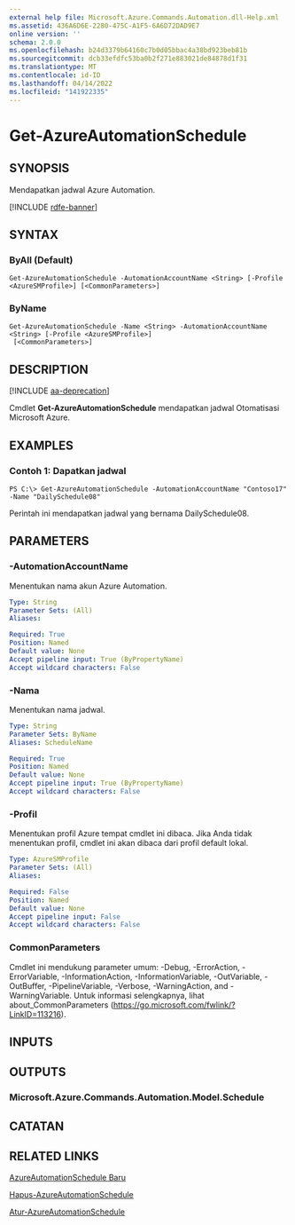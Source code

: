 ```yaml
---
external help file: Microsoft.Azure.Commands.Automation.dll-Help.xml
ms.assetid: 436A6D6E-2280-475C-A1F5-6A6D72DAD9E7
online version: ''
schema: 2.0.0
ms.openlocfilehash: b24d3379b64160c7b0d05bbac4a38bd923beb81b
ms.sourcegitcommit: dcb33efdfc53ba0b2f271e883021de84878d1f31
ms.translationtype: MT
ms.contentlocale: id-ID
ms.lasthandoff: 04/14/2022
ms.locfileid: "141922335"
---
```

# Get-AzureAutomationSchedule

## SYNOPSIS

Mendapatkan jadwal Azure Automation.

[!INCLUDE [rdfe-banner](../../includes/rdfe-banner.md)]

## SYNTAX

### ByAll (Default)
```
Get-AzureAutomationSchedule -AutomationAccountName <String> [-Profile <AzureSMProfile>] [<CommonParameters>]
```

### ByName
```
Get-AzureAutomationSchedule -Name <String> -AutomationAccountName <String> [-Profile <AzureSMProfile>]
 [<CommonParameters>]
```

## DESCRIPTION

[!INCLUDE [aa-deprecation](../include/aa-deprecation.md)]

Cmdlet **Get-AzureAutomationSchedule** mendapatkan jadwal Otomatisasi Microsoft Azure.

## EXAMPLES

### Contoh 1: Dapatkan jadwal
```
PS C:\> Get-AzureAutomationSchedule -AutomationAccountName "Contoso17" -Name "DailySchedule08"
```

Perintah ini mendapatkan jadwal yang bernama DailySchedule08.

## PARAMETERS

### -AutomationAccountName
Menentukan nama akun Azure Automation.

```yaml
Type: String
Parameter Sets: (All)
Aliases: 

Required: True
Position: Named
Default value: None
Accept pipeline input: True (ByPropertyName)
Accept wildcard characters: False
```

### -Nama
Menentukan nama jadwal.

```yaml
Type: String
Parameter Sets: ByName
Aliases: ScheduleName

Required: True
Position: Named
Default value: None
Accept pipeline input: True (ByPropertyName)
Accept wildcard characters: False
```

### -Profil
Menentukan profil Azure tempat cmdlet ini dibaca.
Jika Anda tidak menentukan profil, cmdlet ini akan dibaca dari profil default lokal.

```yaml
Type: AzureSMProfile
Parameter Sets: (All)
Aliases: 

Required: False
Position: Named
Default value: None
Accept pipeline input: False
Accept wildcard characters: False
```

### CommonParameters
Cmdlet ini mendukung parameter umum: -Debug, -ErrorAction, -ErrorVariable, -InformationAction, -InformationVariable, -OutVariable, -OutBuffer, -PipelineVariable, -Verbose, -WarningAction, and -WarningVariable. Untuk informasi selengkapnya, lihat about_CommonParameters (https://go.microsoft.com/fwlink/?LinkID=113216).

## INPUTS

## OUTPUTS

### Microsoft.Azure.Commands.Automation.Model.Schedule

## CATATAN

## RELATED LINKS

[AzureAutomationSchedule Baru](./New-AzureAutomationSchedule.md)

[Hapus-AzureAutomationSchedule](./Remove-AzureAutomationSchedule.md)

[Atur-AzureAutomationSchedule](./Set-AzureAutomationSchedule.md)


